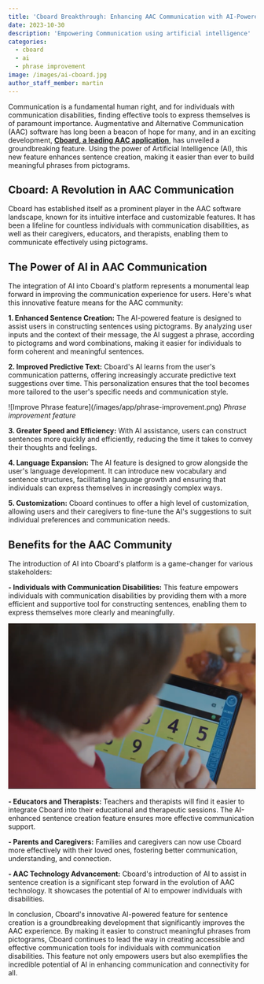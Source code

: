 ```yaml
---
title: 'Cboard Breakthrough: Enhancing AAC Communication with AI-Powered Sentence Creation'
date: 2023-10-30
description: 'Empowering Communication using artificial intelligence'
categories:
  - cboard
  - ai
  - phrase improvement
image: /images/ai-cboard.jpg
author_staff_member: martin
---
```


Communication is a fundamental human right, and for individuals with communication disabilities, finding effective tools to express themselves is of paramount importance. Augmentative and Alternative Communication (AAC) software has long been a beacon of hope for many, and in an exciting development, [**Cboard, a leading AAC application**](https://www.cboard.io/), has unveiled a groundbreaking feature. Using the power of Artificial Intelligence (AI), this new feature enhances sentence creation, making it easier than ever to build meaningful phrases from pictograms.

## Cboard: A Revolution in AAC Communication

Cboard has established itself as a prominent player in the AAC software landscape, known for its intuitive interface and customizable features. It has been a lifeline for countless individuals with communication disabilities, as well as their caregivers, educators, and therapists, enabling them to communicate effectively using pictograms.

## The Power of AI in AAC Communication

The integration of AI into Cboard's platform represents a monumental leap forward in improving the communication experience for users. Here's what this innovative feature means for the AAC community:

**1. Enhanced Sentence Creation:** The AI-powered feature is designed to assist users in constructing sentences using pictograms. By analyzing user inputs and the context of their message, the AI suggest a phrase, according to pictograms and word combinations, making it easier for individuals to form coherent and meaningful sentences.

**2. Improved Predictive Text:** Cboard's AI learns from the user's communication patterns, offering increasingly accurate predictive text suggestions over time. This personalization ensures that the tool becomes more tailored to the user's specific needs and communication style.

!\[Improve Phrase feature\](/images/app/phrase-improvement.png) *Phrase improvement feature*

**3. Greater Speed and Efficiency:** With AI assistance, users can construct sentences more quickly and efficiently, reducing the time it takes to convey their thoughts and feelings.

**4. Language Expansion:** The AI feature is designed to grow alongside the user's language development. It can introduce new vocabulary and sentence structures, facilitating language growth and ensuring that individuals can express themselves in increasingly complex ways.

**5. Customization:** Cboard continues to offer a high level of customization, allowing users and their caregivers to fine-tune the AI's suggestions to suit individual preferences and communication needs.

## Benefits for the AAC Community

The introduction of AI into Cboard's platform is a game-changer for various stakeholders:

**- Individuals with Communication Disabilities:** This feature empowers individuals with communication disabilities by providing them with a more efficient and supportive tool for constructing sentences, enabling them to express themselves more clearly and meaningfully.

![Kid using Cboard](/images/kindergaten02.png)

**- Educators and Therapists:** Teachers and therapists will find it easier to integrate Cboard into their educational and therapeutic sessions. The AI-enhanced sentence creation feature ensures more effective communication support.

**- Parents and Caregivers:** Families and caregivers can now use Cboard more effectively with their loved ones, fostering better communication, understanding, and connection.

**- AAC Technology Advancement:** Cboard's introduction of AI to assist in sentence creation is a significant step forward in the evolution of AAC technology. It showcases the potential of AI to empower individuals with disabilities.

In conclusion, Cboard's innovative AI-powered feature for sentence creation is a groundbreaking development that significantly improves the AAC experience. By making it easier to construct meaningful phrases from pictograms, Cboard continues to lead the way in creating accessible and effective communication tools for individuals with communication disabilities. This feature not only empowers users but also exemplifies the incredible potential of AI in enhancing communication and connectivity for all.